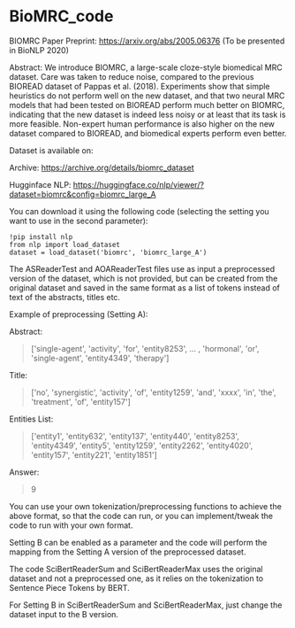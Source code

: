 # BioMRC_code
BIOMRC Paper Preprint: https://arxiv.org/abs/2005.06376
(To be presented in BioNLP 2020)

Abstract:
We introduce BIOMRC, a large-scale cloze-style biomedical MRC dataset. Care was taken to reduce noise, compared to the previous BIOREAD dataset of Pappas et al. (2018). Experiments show that simple heuristics do not perform well on the new dataset, and that two neural MRC models  that had been tested on BIOREAD perform much better on BIOMRC, indicating that the new dataset is indeed less noisy or at least that its task is more feasible. Non-expert human performance is also higher on the new dataset compared to BIOREAD, and biomedical experts perform even better.

Dataset is available on: 

Archive: https://archive.org/details/biomrc_dataset

Hugginface NLP: https://huggingface.co/nlp/viewer/?dataset=biomrc&config=biomrc_large_A

You can download it using the following code (selecting the setting you want to use in the second parameter):

```
!pip install nlp
from nlp import load_dataset
dataset = load_dataset('biomrc', 'biomrc_large_A')
```

The ASReaderTest and AOAReaderTest files use as input a preprocessed version of the dataset, which is not provided, but can be created from the original dataset and saved in the same format as a list of tokens instead of text of the abstracts, titles etc.

Example of preprocessing (Setting A):

Abstract: 
> ['single-agent', 'activity', 'for', 'entity8253', ... , 'hormonal', 'or', 'single-agent', 'entity4349', 'therapy']

Title: 
> ['no', 'synergistic', 'activity', 'of', 'entity1259', 'and', 'xxxx', 'in', 'the', 'treatment', 'of', 'entity157']

Entities List: 
> ['entity1', 'entity632', 'entity137', 'entity440', 'entity8253', 'entity4349', 'entity5', 'entity1259', 'entity2262', 'entity4020', 'entity157', 'entity221', 'entity1851']

Answer:
> 9

You can use your own tokenization/preprocessing functions to achieve the above format, so that the code can run, or you can implement/tweak the code to run with your own format.

Setting B can be enabled as a parameter and the code will perform the mapping from the Setting A version of the preprocessed dataset.

The code SciBertReaderSum and SciBertReaderMax uses the original dataset and not a preprocessed one, as it relies on the tokenization to Sentence Piece Tokens by BERT.

For Setting B in SciBertReaderSum and SciBertReaderMax, just change the dataset input to the B version.
